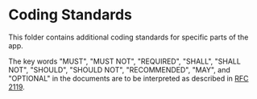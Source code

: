 # Coding Standards

This folder contains additional coding standards for specific parts of the app.

The key words "MUST", "MUST NOT", "REQUIRED", "SHALL", "SHALL NOT", "SHOULD", "SHOULD NOT", "RECOMMENDED", "MAY", and "OPTIONAL" in the documents are to be interpreted as described in [RFC 2119](https://www.ietf.org/rfc/rfc2119.txt).
